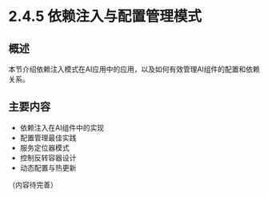 # 2.4.5 依赖注入与配置管理模式

## 概述

本节介绍依赖注入模式在AI应用中的应用，以及如何有效管理AI组件的配置和依赖关系。

## 主要内容

- 依赖注入在AI组件中的实现
- 配置管理最佳实践
- 服务定位器模式
- 控制反转容器设计
- 动态配置与热更新

（内容待完善）
